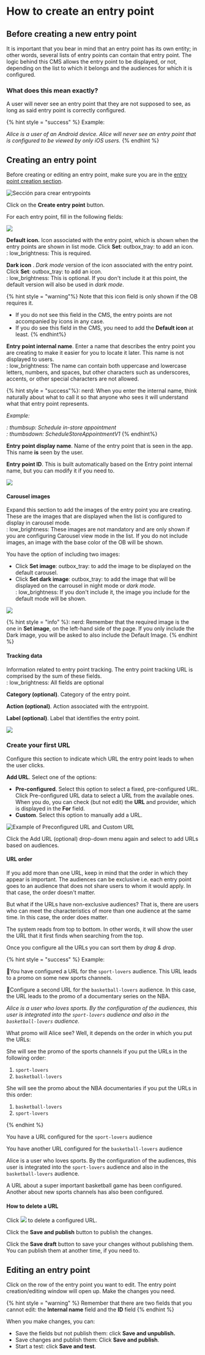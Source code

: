 # How to create an entry point

## Before creating a new entry point

It is important that you bear in mind that an entry point has its own entity; in other words, several lists of entry points can contain that entry point. The logic behind this CMS allows the entry point to be displayed, or not, depending on the list to which it belongs and the audiences for which it is configured.

### What does this mean exactly?

A user will never see an entry point that they are not supposed to see, as long as said entry point is correctly configured.

{% hint style = "success" %} Example:

*Alice is a user of an Android device. Alice will never see an entry point that is configured to be viewed by only iOS users.* {% endhint %}

## Creating an entry point

Before creating or editing an entry point, make sure you are in the [entry point creation section](./#estoy-en-la-seccion-para-crear-o-editar-un-entrypoint).

![Sección para crear entrypoints](.gitbook/assets/seccion_entrypoints.png)

Click on the **Create entry point** button.

For each entry point, fill in the following fields:

![](.gitbook/assets/entrypoint_creacion.png)

**Default icon.** Icon associated with the entry point, which is shown when the entry points are shown in list mode. Click **Set**: outbox_tray: to add an icon.<br> : low_brightness: This is required.

**Dark icon** . *Dark mode* version of the icon associated with the entry point. Click **Set**: outbox_tray: to add an icon.<br> : low_brightness: This is optional. If you don't include it at this point, the default version will also be used in *dark mode*.

{% hint style = "warning"%} Note that this icon field is only shown if the OB requires it.

- If you do not see this field in the CMS, the entry points are not accompanied by icons in any case.
- If you do see this field in the CMS, you need to add the **Default icon** at least. {% endhint%}

**Entry point internal name**. Enter a name that describes the entry point you are creating to make it easier for you to locate it later. This name is not displayed to users.<br> : low_brightness: The name can contain both uppercase and lowercase letters, numbers, and spaces, but other characters such as underscores, accents, or other special characters are not allowed.

{% hint style = "success"%}: nerd: When you enter the internal name, think naturally about what to call it so that anyone who sees it will understand what that entry point represents.

*Example:*

**: thumbsup:* Schedule in-store appointment*<br> **: thumbsdown:* ScheduleStoreAppointmentV1* {% endhint%}

**Entry point display name**. Name of the entry point that is seen in the app. This name **is** seen by the user.

**Entry point ID**. This is built automatically based on the Entry point internal name, but you can modify it if you need to.

![](.gitbook/assets/crear_entrypoint_ID_automatico.gif)

#### **Carousel images**

Expand this section to add the images of the entry point you are creating. These are the images that are displayed when the list is configured to display in carousel mode.<br> : low_brightness: These images are not mandatory and are only shown if you are configuring Carousel view mode in the list. If you do not include images, an image with the base color of the OB will be shown.

You have the option of including two images:

- Click **Set image**: outbox_tray: to add the image to be displayed on the default carousel.
- Click **Set dark image**: outbox_tray: to add the image that will be displayed on the carrousel in night mode or *dark mode*.<br> : low_brightness: If you don't include it, the image you include for the default mode will be shown.

![](.gitbook/assets/carousel_images.png)

{% hint style = "info" %}: nerd: Remember that the required image is the one in **Set image**, on the left-hand side of the page. If you only include the Dark image, you will be asked to also include the Default Image. {% endhint %}

#### **Tracking data**

Information related to entry point tracking. The entry point tracking URL is comprised by the sum of these fields.<br> : low_brightness: All fields are optional

**Category (optional)**. Category of the entry point.

**Action (optional)**. Action associated with the entrypoint.

**Label (optional)**. Label that identifies the entry point.

![](.gitbook/assets/tracking_data.png)

### Create your first URL

Configure this section to indicate which URL the entry point leads to when the user clicks.

**Add URL**. Select one of the options:

- **Pre-configured**. Select this option to select a fixed, pre-configured URL. Click Pre-configured URL data to select a URL from the available ones. When you do, you can check (but not edit) the **URL** and provider, which is displayed in the **For** field.
- **Custom**. Select this option to manually add a URL.

![Example of Preconfigured URL and Custom URL](.gitbook/assets/AddURL_Entrypoints.png)

Click the Add URL (optional) drop-down menu again and select to add URLs based on audiences.

#### URL order

If you add more than one URL, keep in mind that the order in which they appear is important. The audiences can be exclusive i.e. each entry point goes to an audience that does not share users to whom it would apply. In that case, the order doesn't matter.

But what if the URLs have non-exclusive audiences? That is, there are users who can meet the characteristics of more than one audience at the same time. In this case, the order does matter.

The system reads from top to bottom. In other words, it will show the user the URL that it first finds when searching from the top.

Once you configure all the URLs you can sort them by *drag &amp; drop*.

{% hint style = "success" %} Example:

🥇You have configured a URL for the `sport-lovers` audience. This URL leads to a promo on some new sports channels.

🏀Configure a second URL for the `basketball-lovers` audience. In this case, the URL leads to the promo of a documentary series on the NBA.

*Alice is a user who loves sports. By the configuration of the audiences, this user is integrated into the `sport-lovers` audience and also in the `basketball-lovers` audience.*

What promo will Alice see? Well, it depends on the order in which you put the URLs:

She will see the promo of the sports channels if you put the URLs in the following order:

1. `sport-lovers`
2. `basketball-lovers`

She will see the promo about the NBA documentaries if you put the URLs in this order:

1. `basketball-lovers`
2. `sport-lovers`

{% endhint %}

You have a URL configured for the `sport-lovers` audience

You have another URL configured for the `basketball-lovers` audience

Alice is a user who loves sports. By the configuration of the audiences, this user is integrated into the `sport-lovers` audience and also in the `basketball-lovers` audience.

A URL about a super important basketball game has been configured. Another about new sports channels has also been configured.

#### How to delete a URL

Click ![](.gitbook/assets/icono_borrar.png) to delete a configured URL.

Click the **Save and publish** button to publish the changes.

Click the **Save draft** button to save your changes without publishing them. You can publish them at another time, if you need to.

## Editing an entry point

Click on the row of the entry point you want to edit. The entry point creation/editing window will open up. Make the changes you need.

{% hint style = "warning" %} Remember that there are two fields that you cannot edit: the **Internal name** field and the **ID** field {% endhint %}

When you make changes, you can:

- Save the fields but not publish them: click **Save and unpublish.**
- Save changes and publish them: Click **Save and publish**.
- Start a test: click **Save and test**.
